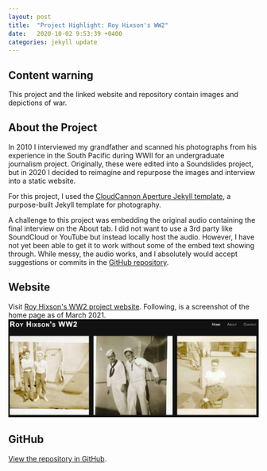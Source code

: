 ```yaml
---
layout: post
title:  "Project Highlight: Roy Hixson's WW2"
date:   2020-10-02 9:53:39 +0400
categories: jekyll update
---
```

## Content warning
This project and the linked website and repository contain images and depictions of war.

## About the Project
In 2010 I interviewed my grandfather and scanned his photographs from his experience in the South Pacific during WWII for an undergraduate journalism project. Originally, these were edited into a Soundslides project, but in 2020 I decided to reimagine and repurpose the images and interview into a static website.

For this project, I used the [CloudCannon Aperture Jekyll template](https://learn.cloudcannon.com/templates/aperture/), a purpose-built Jekyll template for photography.

A challenge to this project was embedding the original audio containing the final interview on the About tab. I did not want to use a 3rd party like SoundCloud or YouTube but instead locally host the audio. However, I have not yet been able to get it to work without some of the embed text showing through. While messy, the audio works, and I absolutely would accept suggestions or commits in the [GitHub repository](https://github.com/taylorhixson/ww2-photos).

## Website
Visit <a href="https://royhixson.com">Roy Hixson's WW2 project website</a>. Following, is a screenshot of the home page as of March 2021.
![Screenshot of the Home page for royhixson.com showing the top row of images and main header](/img/roy.png)

## GitHub
<a href="https://github.com/taylorhixson/ww2-photos">View the repository in GitHub</a>.
